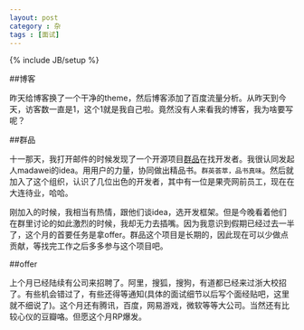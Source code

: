 ```yaml
---
layout: post
category : 杂
tags : [面试]
---
```

{% include JB/setup %}

##博客

昨天给博客换了一个干净的theme，然后博客添加了百度流量分析。从昨天到今天，访客数一直是1，这个1就是我自己啦。竟然没有人来看我的博客，我为啥要写呢？

##群品

十一那天，我打开邮件的时候发现了一个开源项目[群品](http://qunpin.net/)在找开发者。我很认同发起人madawei的idea。用用户的力量，协同做出精品书。`群英荟萃，品书真味`。然后就加入了这个组织，认识了几位出色的开发者，其中有一位是果壳网前员工，现在在大连待业，哈哈。

刚加入的时候，我相当有热情，跟他们谈idea，选开发框架。但是今晚看着他们在群里讨论的如此激烈的时候，我却无力去插嘴。因为我意识到假期已经过去一半了，这个月的首要任务是拿offer。群品这个项目是长期的，因此现在可以少做点贡献，等找完工作之后多多参与这个项目吧。

##offer

上个月已经陆续有公司来招聘了。阿里，搜狐，搜狗，有道都已经来过浙大校招了。有些机会错过了，有些还得等通知(具体的面试细节以后写个面经贴吧，这里就不细说了)。这个月还有腾讯，百度，网易游戏，微软等等大公司。当然还有比较心仪的豆瓣咯。但愿这个月RP爆发。